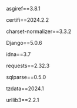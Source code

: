 asgiref==3.8.1

certifi==2024.2.2

charset-normalizer==3.3.2

Django==5.0.6

idna==3.7

requests==2.32.3

sqlparse==0.5.0

tzdata==2024.1

urllib3==2.2.1
